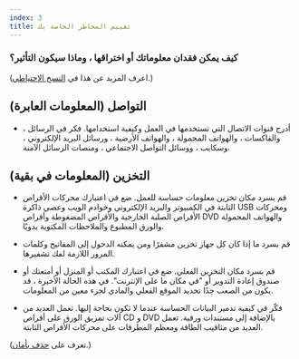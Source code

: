 ```yaml
---
index: 3
title: تقييم المخاطر الخاصة بك
---
```

### كيف يمكن فقدان معلوماتك أو اختراقها ، وماذا سيكون التأثير؟

(اعرف المزيد عن هذا في [النسخ الاحتياطي](umbrella://information/backing-up).)

## التواصل (المعلومات العابرة)

- أدرج قنوات الاتصال التي تستخدمها في العمل وكيفية استخدامها. فكر في الرسائل ، والفاكسات ، والهواتف المحمولة ، والهواتف الأرضية ، ورسائل البريد الإلكتروني ، وسكايب ، ووسائل التواصل الاجتماعي ، ومنصات الرسائل الآمنة.

## التخزين (المعلومات في بقية)

- قم بسرد مكان تخزين معلومات حساسة للعمل. ضع في اعتبارك محركات الأقراص الثابتة في الكمبيوتر والبريد الإلكتروني وخوادم الويب وعصي ذاكرة USB ومحركات الأقراص الصلبة الخارجية والأقراص المضغوطة وأقراص DVD والهواتف المحمولة والورق المطبوع والملاحظات المكتوبة يدويًا.

- قم بسرد ما إذا كان كل جهاز تخزين مشفرًا ومن يمكنه الدخول إلى المفاتيح وكلمات المرور اللازمة لفك تشفيرها.

- قم بسرد مكان التخزين الفعلي. ضع في اعتبارك المكتب أو المنزل أو أمتعتك أو صندوق إعادة التدوير أو "في مكان ما على الإنترنت". في هذه الحالة الأخيرة ، قد يكون من الصعب جدًا تحديد الموقع الفعلي والمادي لجزء معين من المعلومات.

- فكّر في كيفية تدمير البيانات الحساسة عندما لا تكون بحاجة إليها. تعمل العديد من آلات تمزيق الورق على أقراص CD و DVD بالإضافة إلى مستندات ورقية. تعمل العديد من مثاقيب الطاقة ومعظم المطرقات على محركات الأقراص الثابتة.

(تعرف على [حذف بأمان](umbrella://information/safely-deleting).)